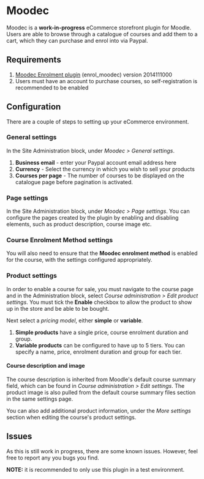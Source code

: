 # Moodec

Moodec is a **work-in-progress** eCommerce storefront plugin for Moodle. Users are able to browse through a catalogue of courses and add them to a cart, which they can purchase and enrol into via Paypal.


## Requirements

1. [Moodec Enrolment plugin](https://github.com/Regaez/moodle-enrol_moodec) (enrol_moodec) version 2014111000
2. Users must have an account to purchase courses, so self-registration is recommended to be enabled


## Configuration

There are a couple of steps to setting up your eCommerce environment.

### General settings

In the Site Administration block, under *Moodec > General settings*.  

1. **Business email** - enter your Paypal account email address here
2. **Currency** - Select the currency in which you wish to sell your products
3. **Courses per page** - The number of courses to be displayed on the catalogue page before pagination is activated.

### Page settings

In the Site Administration block, under *Moodec > Page settings*. You can configure the pages created by the plugin by enabling and disabling elements, such as product description, course image etc.

### Course Enrolment Method settings

You will also need to ensure that the **Moodec enrolment method** is enabled for the course, with the settings configured appropriately.

### Product settings

In order to enable a course for sale, you must navigate to the course page and in the Administration block, select *Course administration > Edit product settings*. You must tick the **Enable** checkbox to allow the product to show up in the store and be able to be bought.

Next select a *pricing model*, either **simple** or **variable**. 

1. **Simple products** have a single price, course enrolment duration and group.
2. **Variable products** can be configured to have up to 5 tiers. You can specify a name, price, enrolment duration and group for each tier.

#### Course description and image

The course description is inherited from Moodle's default course summary field, which can be found in *Course administration > Edit settings*. The product image is also pulled from the default course summary files section in the same settings page.

You can also add additional product information, under the *More settings* section when editing the course's product settings.


## Issues

As this is still work in progress, there are some known issues. However, feel free to report any you bugs you find. 

**NOTE:** it is recommended to only use this plugin in a test environment.